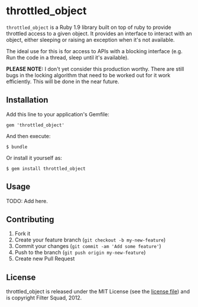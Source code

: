 # throttled_object

`throttled_object` is a Ruby 1.9 library built on top of ruby to provide throttled access
to a given object. It provides an interface to interact with an object, either sleeping or raising
an exception when it's not available.

The ideal use for this is for access to APIs with a blocking interface (e.g. Run the code in a thread,
sleep until it's available).

**PLEASE NOTE:** I don't yet consider this production worthy. There are still bugs in the locking algorithm
that need to be worked out for it work efficiently. This will be done in the near future.

## Installation

Add this line to your application's Gemfile:

    gem 'throttled_object'

And then execute:

    $ bundle

Or install it yourself as:

    $ gem install throttled_object

## Usage

TODO: Add here.

## Contributing

1. Fork it
2. Create your feature branch (`git checkout -b my-new-feature`)
3. Commit your changes (`git commit -am 'Add some feature'`)
4. Push to the branch (`git push origin my-new-feature`)
5. Create new Pull Request

## License

throttled_object is released under the MIT License (see the [license file](https://github.com/filtersquad/throttled_object/blob/master/LICENSE)) and is copyright Filter Squad, 2012.